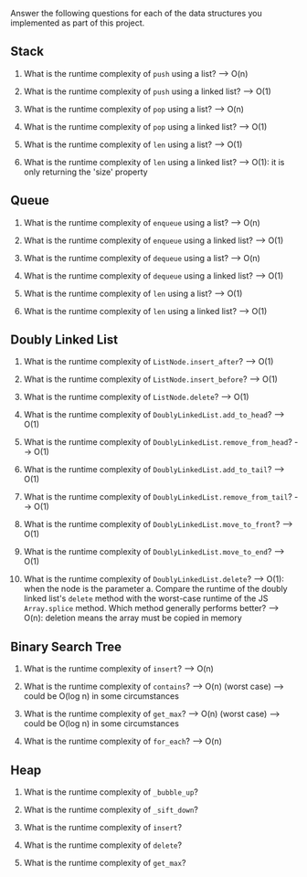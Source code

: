Answer the following questions for each of the data structures you implemented as part of this project.

## Stack

1. What is the runtime complexity of `push` using a list?
    --> O(n)

2. What is the runtime complexity of `push` using a linked list?
    --> O(1)

3. What is the runtime complexity of `pop` using a list?
    --> O(n)

4. What is the runtime complexity of `pop` using a linked list?
    --> O(1)

5. What is the runtime complexity of `len` using a list?
    --> O(1)

6. What is the runtime complexity of `len` using a linked list?
    --> O(1): it is only returning the 'size' property
## Queue

1. What is the runtime complexity of `enqueue` using a list?
    --> O(n)

2. What is the runtime complexity of `enqueue` using a linked list?
    --> O(1)

3. What is the runtime complexity of `dequeue` using a list?
    --> O(n)

4. What is the runtime complexity of `dequeue` using a linked list?
    --> O(1)

5. What is the runtime complexity of `len` using a list?
    --> O(1)

6. What is the runtime complexity of `len` using a linked list?
    --> O(1)

## Doubly Linked List

1. What is the runtime complexity of `ListNode.insert_after`?
    --> O(1)

2. What is the runtime complexity of `ListNode.insert_before`?
    --> O(1)

3. What is the runtime complexity of `ListNode.delete`?
    --> O(1)

4. What is the runtime complexity of `DoublyLinkedList.add_to_head`?
    --> O(1)

5. What is the runtime complexity of `DoublyLinkedList.remove_from_head`?
    --> O(1)

6. What is the runtime complexity of `DoublyLinkedList.add_to_tail`?
    --> O(1)

7. What is the runtime complexity of `DoublyLinkedList.remove_from_tail`?
    --> O(1)

8. What is the runtime complexity of `DoublyLinkedList.move_to_front`?
    --> O(1)

9. What is the runtime complexity of `DoublyLinkedList.move_to_end`?
--> O(1)

10. What is the runtime complexity of `DoublyLinkedList.delete`?
    --> O(1): when the node is the parameter
    a. Compare the runtime of the doubly linked list's `delete` method with the worst-case runtime of the JS `Array.splice` method. Which method generally performs better?
        --> O(n): deletion means the array must be copied in memory
## Binary Search Tree

1. What is the runtime complexity of `insert`? 
    --> O(n)

2. What is the runtime complexity of `contains`?
    --> O(n) (worst case) --> could be O(log n) in some circumstances

3. What is the runtime complexity of `get_max`?
    --> O(n) (worst case) --> could be O(log n) in some circumstances

4. What is the runtime complexity of `for_each`?
    --> O(n)
    
## Heap

1. What is the runtime complexity of `_bubble_up`?

2. What is the runtime complexity of `_sift_down`?

3. What is the runtime complexity of `insert`?

4. What is the runtime complexity of `delete`?

5. What is the runtime complexity of `get_max`?
